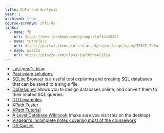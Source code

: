 ```yaml
---
title: Data and Analysis
year: 1
archived: true
course-acronym: inf1-da
links:
  - name: fb
    url: https://www.facebook.com/groups/inf1da2019/
  - name: tutorials
    url: https://portal.theon.inf.ed.ac.uk/reports/upt/open/TP072_Tutorial_Groups/inf1-da.shtml
  - name: piazza
    url: https://piazza.com/class/jqxl6bnswlj3gu
---
```


- [Last year's blog](https://blog.inf.ed.ac.uk/da18/)
- [Past exam solutions](https://betterinformatics.com/drive?next=1uEHc6lhQpHEVOdDF86kAZBge-zMTNrwS)
- [SQLite Browser](http://sqlitebrowser.org/) is a useful tool exploring and creating SQL databases that can be saved to a single file.
- [DbDesigner](https://dbdesigner.net/) allows you to design databases online, and convert them to their related SQL queries.
- [DTD examples](http://zvon.org/xxl/DTDTutorial/General/contents.html)
- [XPath Tester](http://codebeautify.org/Xpath-Tester)
- [XPath Tutorial](https://www.w3schools.com/xml/xpath_intro.asp)
- [A Level Database Wikibook](https://en.wikibooks.org/wiki/A-level_Computing/AQA/Problem_Solving,_Programming,_Operating_Systems,_Databases_and_Networking/Databases) (make sure you visit this on the desktop)
- [Visgean's incomplete notes covering most of the coursework](https://paper.dropbox.com/doc/Data-iEDC320SH3inY01zculiN)
- [DA Quizlet](https://quizlet.com/286735221/inf1-data-and-analysis-flash-cards/)
